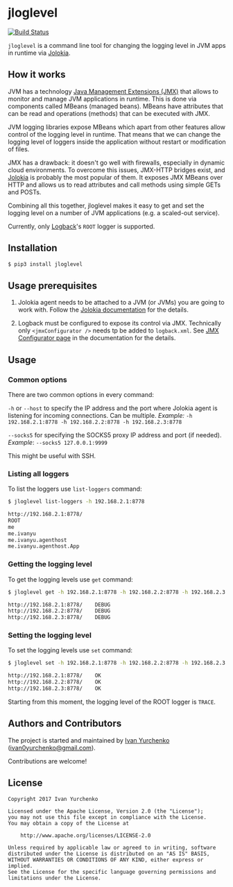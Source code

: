 # jloglevel

[![Build Status](https://travis-ci.org/ivanyu/jloglevel.svg?branch=master)](https://travis-ci.org/ivanyu/jloglevel)

`jloglevel` is a command line tool for changing the logging level in JVM apps in runtime via [Jolokia](https://jolokia.org/).

## How it works

JVM has a technology [Java Management Extensions (JMX)](https://en.wikipedia.org/wiki/Java_Management_Extensions) that allows to monitor and manage JVM applications in runtime. This is done via components called MBeans (managed beans). MBeans have attributes that can be read and operations (methods) that can be executed with JMX.

JVM logging libraries expose MBeans which apart from other features allow control of the logging level in runtime. That means that we can change the logging level of loggers inside the application without restart or modification of files.

JMX has a drawback: it doesn't go well with firewalls, especially in dynamic cloud environments. To overcome this issues, JMX-HTTP bridges exist, and [Jolokia](https://jolokia.org/) is probably the most popular of them. It exposes JMX MBeans over HTTP and allows us to read attributes and call methods using simple GETs and POSTs.

Combining all this together, jloglevel makes it easy to get and set the logging level on a number of JVM applications (e.g. a scaled-out service).

Currently, only [Logback](https://logback.qos.ch/)'s `ROOT` logger is supported.

## Installation

```bash
$ pip3 install jloglevel
```

## Usage prerequisites

1. Jolokia agent needs to be attached to a JVM (or JVMs) you are going to work with. Follow the [Jolokia documentation](https://jolokia.org/documentation.html) for the details.

2. Logback must be configured to expose its control via JMX.
Technically only `<jmxConfigurator />` needs tp be added to `logback.xml`. See [JMX Configurator page](https://logback.qos.ch/manual/jmxConfig.html) in the documentation for the details.

## Usage 

### Common options

There are two common options in every command:

`-h` or `--host` to specify the IP address and the port where Jolokia agent is listening for incoming connections. Can be multiple. _Example:_ `-h 192.168.2.1:8778 -h 192.168.2.2:8778 -h 192.168.2.3:8778`

`--socks5` for specifying the SOCKS5 proxy IP address and port (if needed). _Example_: `--socks5 127.0.0.1:9999`

This might be useful with SSH.

### Listing all loggers

To list the loggers use `list-loggers` command:

```bash
$ jloglevel list-loggers -h 192.168.2.1:8778

http://192.168.2.1:8778/
ROOT
me
me.ivanyu
me.ivanyu.agenthost
me.ivanyu.agenthost.App
```

### Getting the logging level

To get the logging levels use `get` command:

```bash
$ jloglevel get -h 192.168.2.1:8778 -h 192.168.2.2:8778 -h 192.168.2.3:8778

http://192.168.2.1:8778/	DEBUG
http://192.168.2.2:8778/	DEBUG
http://192.168.2.3:8778/	DEBUG
```

### Setting the logging level

To set the logging levels use `set` command:

```bash
$ jloglevel set -h 192.168.2.1:8778 -h 192.168.2.2:8778 -h 192.168.2.3:8778 TRACE

http://192.168.2.1:8778/	OK
http://192.168.2.2:8778/	OK
http://192.168.2.3:8778/	OK
```

Starting from this moment, the logging level of the ROOT logger is `TRACE`.

## Authors and Contributors

The project is started and maintained by [Ivan Yurchenko](https://ivanyu.me/) (ivan0yurchenko@gmail.com).

Contributions are welcome!

## License

```
Copyright 2017 Ivan Yurchenko

Licensed under the Apache License, Version 2.0 (the "License");
you may not use this file except in compliance with the License.
You may obtain a copy of the License at

    http://www.apache.org/licenses/LICENSE-2.0

Unless required by applicable law or agreed to in writing, software
distributed under the License is distributed on an "AS IS" BASIS,
WITHOUT WARRANTIES OR CONDITIONS OF ANY KIND, either express or implied.
See the License for the specific language governing permissions and
limitations under the License.
```
